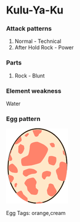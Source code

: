 # Kulu-Ya-Ku

### Attack patterns
1. Normal - Technical
2. After Hold Rock - Power

### Parts
1. Rock - Blunt

### Element weakness
Water 

### Egg pattern
![image info](../assets/kulu-ya-ku.png)

Egg Tags: orange,cream